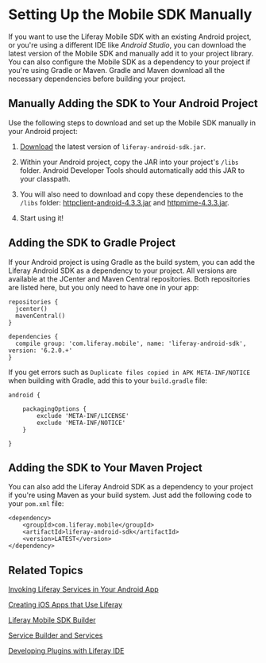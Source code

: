 # Setting Up the Mobile SDK Manually [](id=setting-up-the-mobile-sdk-manually)

If you want to use the Liferay Mobile SDK with an existing Android project, or 
you're using a different IDE like *Android Studio*, you can download the latest 
version of the Mobile SDK and manually add it to your project library. You can 
also configure the Mobile SDK as a dependency to your project if you're using 
Gradle or Maven. Gradle and Maven download all the necessary dependencies 
before building your project. 

## Manually Adding the SDK to Your Android Project [](id=manually-adding-the-sdk-to-your-android-project)

Use the following steps to download and set up the Mobile SDK manually in your 
Android project:

1. [Download](https://github.com/liferay/liferay-mobile-sdk/releases/) the
latest version of `liferay-android-sdk.jar`.

2. Within your Android project, copy the JAR into your project's `/libs` folder.
Android Developer Tools should automatically add this JAR to your classpath.

3. You will also need to download and copy these dependencies to the `/libs`
folder: [httpclient-android-4.3.3.jar](http://search.maven.org/remotecontent?filepath=org/apache/httpcomponents/httpclient-android/4.3.3/httpclient-android-4.3.3.jar)
and [httpmime-4.3.3.jar](http://search.maven.org/remotecontent?filepath=org/apache/httpcomponents/httpmime/4.3.3/httpmime-4.3.3.jar).

4. Start using it!

## Adding the SDK to Gradle Project [](id=adding-the-sdk-to-gradle-project)

If your Android project is using Gradle as the build system, you can add the 
Liferay Android SDK as a dependency to your project. All versions are available 
at the JCenter and Maven Central repositories. Both repositories are listed 
here, but you only need to have one in your app:

    repositories {
      jcenter()
      mavenCentral()
    }

    dependencies {
      compile group: 'com.liferay.mobile', name: 'liferay-android-sdk', version: '6.2.0.+'
    }

If you get errors such as `Duplicate files copied in APK META-INF/NOTICE`
when building with Gradle, add this to your `build.gradle` file:
    
    android {

        packagingOptions {
            exclude 'META-INF/LICENSE'
            exclude 'META-INF/NOTICE'
        }

    }

    
## Adding the SDK to Your Maven Project [](id=adding-the-sdk-to-your-maven-project)

You can also add the Liferay Android SDK as a dependency to your project if 
you're using Maven as your build system. Just add the following code to your 
`pom.xml` file:

    <dependency>
        <groupId>com.liferay.mobile</groupId>
        <artifactId>liferay-android-sdk</artifactId>
        <version>LATEST</version>
    </dependency>
	
## Related Topics [](id=related-topics)

[Invoking Liferay Services in Your Android App](/develop/tutorials/-/knowledge_base/6-2/invoking-liferay-services-in-your-android-app)

[Creating iOS Apps that Use Liferay](/develop/tutorials/-/knowledge_base/6-2/creating-ios-apps-that-use-liferay)

[Liferay Mobile SDK Builder](/develop/tutorials/-/knowledge_base/6-2/liferay-mobile-sdk-builder)

[Service Builder and Services](/develop/tutorials/-/knowledge_base/6-2/service-builder)

[Developing Plugins with Liferay IDE](/develop/tutorials/-/knowledge_base/6-2/liferay-ide)
